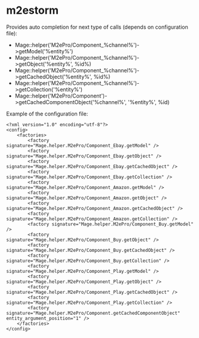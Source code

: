 m2estorm
========

Provides auto completion for next type of calls (depends on configuration file):

- Mage::helper('M2ePro/Component_%channel%')->getModel('%entity%')
- Mage::helper('M2ePro/Component_%channel%')->getObject('%entity%', %id%)
- Mage::helper('M2ePro/Component_%channel%')->getCachedObject('%entity%', %id%)
- Mage::helper('M2ePro/Component_%channel%')->getCollection('%entity%')
- Mage::helper('M2ePro/Component')->getCachedComponentObject('%channel%', '%entity%', %id)

Example of the configuration file:

    <?xml version="1.0" encoding="utf-8"?>
    <config>
        <factories>
            <factory signature="Mage.helper.M2ePro/Component_Ebay.getModel" />
            <factory signature="Mage.helper.M2ePro/Component_Ebay.getObject" />
            <factory signature="Mage.helper.M2ePro/Component_Ebay.getCachedObject" />
            <factory signature="Mage.helper.M2ePro/Component_Ebay.getCollection" />
            <factory signature="Mage.helper.M2ePro/Component_Amazon.getModel" />
            <factory signature="Mage.helper.M2ePro/Component_Amazon.getObject" />
            <factory signature="Mage.helper.M2ePro/Component_Amazon.getCachedObject" />
            <factory signature="Mage.helper.M2ePro/Component_Amazon.getCollection" />
            <factory signature="Mage.helper.M2ePro/Component_Buy.getModel" />
            <factory signature="Mage.helper.M2ePro/Component_Buy.getObject" />
            <factory signature="Mage.helper.M2ePro/Component_Buy.getCachedObject" />
            <factory signature="Mage.helper.M2ePro/Component_Buy.getCollection" />
            <factory signature="Mage.helper.M2ePro/Component_Play.getModel" />
            <factory signature="Mage.helper.M2ePro/Component_Play.getObject" />
            <factory signature="Mage.helper.M2ePro/Component_Play.getCachedObject" />
            <factory signature="Mage.helper.M2ePro/Component_Play.getCollection" />
            <factory signature="Mage.helper.M2ePro/Component.getCachedComponentObject" entity_argument_position="1" />
        </factories>
    </config>